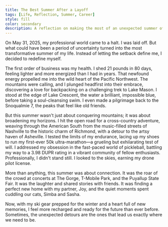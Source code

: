 ```yaml
---
title: The Best Summer After a Layoff
tags: [Life, Reflection, Summer, Career]
style: fill
color: secondary
description: A reflection on making the most of an unexpected summer off after being laid off.
---
```


On May 31, 2025, my professional world came to a halt. I was laid off. But what could have been a period of uncertainty turned into the most transformative summer of my life. Instead of letting the setback define me, I decided to redefine myself.

The first order of business was my health. I shed 21 pounds in 80 days, feeling lighter and more energized than I had in years. That newfound energy propelled me into the wild heart of the Pacific Northwest. The mountains were calling, and I plunged headfirst into their embrace, discovering a love for backpacking on a challenging trek to Lake Mason. I stood at the edge of Lake Crescent, the water a brilliant, impossible blue, before taking a soul-cleansing swim. I even made a pilgrimage back to the Snoqualmie 7, the peaks that feel like old friends.

But this summer wasn't just about conquering mountains; it was about broadening my horizons. I hit the open road for a cross-country adventure, weaving through the American South from the music-filled streets of Nashville to the historic charm of Richmond, with a detour to the artsy haven of Asheville. I tested the limits of my endurance, lacing up my shoes to run my first-ever 50k ultra-marathon—a grueling but exhilarating test of will. I addressed my obsession in the fast-paced world of pickleball, battling my way to a 3.98 DUPR rating in a vibrant community of fellow enthusiasts. Professionally, I didn't stand still. I looked to the skies, earning my drone pilot license.

More than anything, this summer was about connection. It was the roar of the crowd at concerts at The Gorge, T-Mobile Park, and the Puyallup State Fair. It was the laughter and shared stories with friends. It was finding a perfect new home with my partner, Joy, and the quiet moments spent cuddling our cats, Simba and Sasha.

Now, with my ski gear prepped for the winter and a heart full of new memories, I feel more recharged and ready for the future than ever before. Sometimes, the unexpected detours are the ones that lead us exactly where we need to be.
